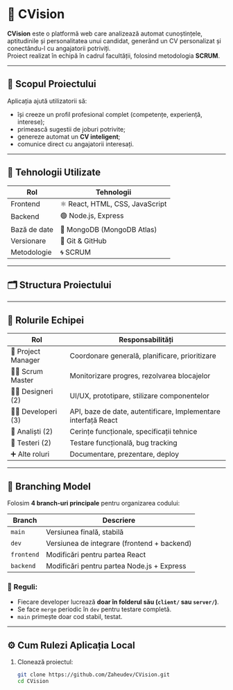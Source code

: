 # 💼 CVision

**CVision** este o platformă web care analizează automat cunoștințele, aptitudinile și personalitatea unui candidat, generând un CV personalizat și conectându-l cu angajatorii potriviți.  
Proiect realizat în echipă în cadrul facultății, folosind metodologia **SCRUM**.

---

## 🚀 Scopul Proiectului

Aplicația ajută utilizatorii să:
- își creeze un profil profesional complet (competențe, experiență, interese);
- primească sugestii de joburi potrivite;
- genereze automat un **CV inteligent**;
- comunice direct cu angajatorii interesați.

---

## 🧠 Tehnologii Utilizate

| Rol | Tehnologii |
|-----|-------------|
| Frontend | ⚛️ React, HTML, CSS, JavaScript |
| Backend | 🟢 Node.js, Express |
| Bază de date | 🍃 MongoDB (MongoDB Atlas) |
| Versionare | 🧩 Git & GitHub |
| Metodologie | 🌀 SCRUM |

---

## 🗂️ Structura Proiectului


---

## 👥 Rolurile Echipei

| Rol | Responsabilități |
|-----|------------------|
| 🧭 Project Manager | Coordonare generală, planificare, prioritizare |
| 🧑‍💼 Scrum Master | Monitorizare progres, rezolvarea blocajelor |
| 🧑‍🎨 Designeri (2) | UI/UX, prototipare, stilizare componentelor |
| 🧑‍💻 Developeri (3) | API, baze de date, autentificare, Implementare interfață React |
| 🧩 Analiști (2) | Cerințe funcționale, specificații tehnice |
| 🧪 Testeri (2) | Testare funcțională, bug tracking |
| ➕ Alte roluri | Documentare, prezentare, deploy |

---

## 🌿 Branching Model

Folosim **4 branch-uri principale** pentru organizarea codului:

| Branch | Descriere |
|---------|------------|
| `main` | Versiunea finală, stabilă |
| `dev` | Versiunea de integrare (frontend + backend) |
| `frontend` | Modificări pentru partea React |
| `backend` | Modificări pentru partea Node.js + Express |

### 🔹 Reguli:
- Fiecare developer lucrează **doar în folderul său (`client/` sau `server/`)**.
- Se face `merge` periodic în `dev` pentru testare completă.
- `main` primește doar cod stabil, testat.

---

## ⚙️ Cum Rulezi Aplicația Local

1. Clonează proiectul:
   ```bash
   git clone https://github.com/Zaheudev/CVision.git
   cd CVision
